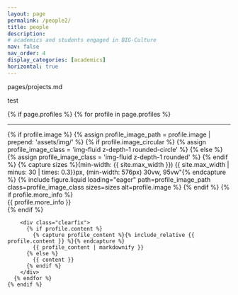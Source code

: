 ```yaml
---
layout: page
permalink: /people2/
title: people
description: 
# academics and students engaged in BIG-Culture
nav: false
nav_order: 4
display_categories: [academics]
horizontal: true
---
```


pages/projects.md

test


<div class="post">
  <article>
    {% if page.profiles %}
      {% for profile in page.profiles %}
        <hr>
        <div class="profile float-{% if profile.align == 'left' %}left{% else %}right{% endif %}">
          {% if profile.image %}
            {% assign profile_image_path = profile.image | prepend: 'assets/img/' %}
            {% if profile.image_circular %}
              {% assign profile_image_class = 'img-fluid z-depth-1 rounded-circle' %}
            {% else %}
              {% assign profile_image_class = 'img-fluid z-depth-1 rounded' %}
            {% endif %}
            {% capture sizes %}(min-width: {{ site.max_width }}) {{ site.max_width | minus: 30 | times: 0.3}}px, (min-width: 576px) 30vw, 95vw"{% endcapture %}
            {% include figure.liquid loading="eager" path=profile_image_path class=profile_image_class sizes=sizes alt=profile.image %}
          {% endif %}
          {% if profile.more_info %}
            <div class="more-info">{{ profile.more_info }}</div>
          {% endif %}
        </div>

        <div class="clearfix">
          {% if profile.content %}
            {% capture profile_content %}{% include_relative {{ profile.content }} %}{% endcapture %}
            {{ profile_content | markdownify }}
          {% else %}
            {{ content }}
          {% endif %}
        </div>
      {% endfor %}
    {% endif %}
  </article>
</div>